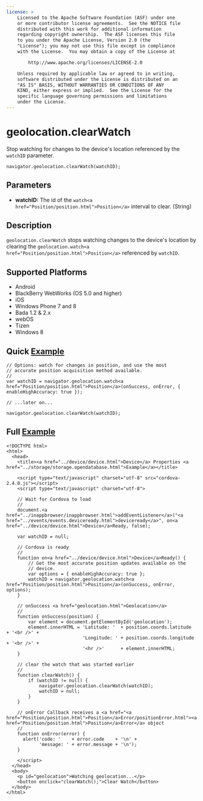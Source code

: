 ```yaml
---
license: >
    Licensed to the Apache Software Foundation (ASF) under one
    or more contributor license agreements.  See the NOTICE file
    distributed with this work for additional information
    regarding copyright ownership.  The ASF licenses this file
    to you under the Apache License, Version 2.0 (the
    "License"); you may not use this file except in compliance
    with the License.  You may obtain a copy of the License at

        http://www.apache.org/licenses/LICENSE-2.0

    Unless required by applicable law or agreed to in writing,
    software distributed under the License is distributed on an
    "AS IS" BASIS, WITHOUT WARRANTIES OR CONDITIONS OF ANY
    KIND, either express or implied.  See the License for the
    specific language governing permissions and limitations
    under the License.
---
```


geolocation.clearWatch
======================

Stop watching for changes to the device's location referenced by the `watchID` parameter.

    navigator.geolocation.clearWatch(watchID);

Parameters
----------

- __watchID:__ The id of the `watch<a href="Position/position.html">Position</a>` interval to clear. (String)

Description
-----------

`geolocation.clearWatch` stops watching changes to the device's location by clearing the `geolocation.watch<a href="Position/position.html">Position</a>` referenced by `watchID`.

Supported Platforms
-------------------

- Android
- BlackBerry WebWorks (OS 5.0 and higher)
- iOS
- Windows Phone 7 and 8
- Bada 1.2 & 2.x
- webOS
- Tizen
- Windows 8

Quick <a href="../storage/storage.opendatabase.html">Example</a>
-------------

    // Options: watch for changes in position, and use the most
    // accurate position acquisition method available.
    //
    var watchID = navigator.geolocation.watch<a href="Position/position.html">Position</a>(onSuccess, onError, { enableHighAccuracy: true });

    // ...later on...

    navigator.geolocation.clearWatch(watchID);


Full <a href="../storage/storage.opendatabase.html">Example</a>
------------

    <!DOCTYPE html>
    <html>
      <head>
        <title><a href="../device/device.html">Device</a> Properties <a href="../storage/storage.opendatabase.html">Example</a></title>

        <script type="text/javascript" charset="utf-8" src="cordova-2.4.0.js"></script>
        <script type="text/javascript" charset="utf-8">

        // Wait for Cordova to load
        //
        document.<a href="../inappbrowser/inappbrowser.html">addEventListener</a>("<a href="../events/events.deviceready.html">deviceready</a>", on<a href="../device/device.html">Device</a>Ready, false);

        var watchID = null;

        // Cordova is ready
        //
        function on<a href="../device/device.html">Device</a>Ready() {
            // Get the most accurate position updates available on the
            // device.
            var options = { enableHighAccuracy: true };
            watchID = navigator.geolocation.watch<a href="Position/position.html">Position</a>(onSuccess, onError, options);
        }
    
        // onSuccess <a href="geolocation.html">Geolocation</a>
        //
        function onSuccess(position) {
            var element = document.getElementById('geolocation');
            element.innerHTML = 'Latitude: '  + position.coords.latitude      + '<br />' +
                                'Longitude: ' + position.coords.longitude     + '<br />' +
                                '<hr />'      + element.innerHTML;
        }

        // clear the watch that was started earlier
        // 
        function clearWatch() {
            if (watchID != null) {
                navigator.geolocation.clearWatch(watchID);
                watchID = null;
            }
        }
    
	    // onError Callback receives a <a href="<a href="Position/position.html">Position</a>Error/positionError.html"><a href="Position/position.html">Position</a>Error</a> object
	    //
	    function onError(error) {
	      alert('code: '    + error.code    + '\n' +
	            'message: ' + error.message + '\n');
	    }

        </script>
      </head>
      <body>
        <p id="geolocation">Watching geolocation...</p>
    	<button onclick="clearWatch();">Clear Watch</button>     
      </body>
    </html>
